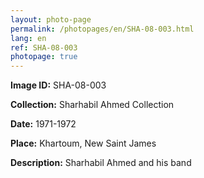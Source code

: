 ```yaml
---
layout: photo-page
permalink: /photopages/en/SHA-08-003.html
lang: en
ref: SHA-08-003
photopage: true
---
```


**Image ID:** SHA-08-003

**Collection:** Sharhabil Ahmed Collection

**Date:** 1971-1972

**Place:** Khartoum, New Saint James

**Description:** Sharhabil Ahmed and his band
